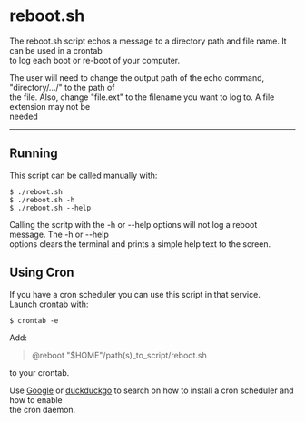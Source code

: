 # reboot.sh

The reboot.sh script echos a message to a directory path and file name. It can be used in a crontab<br>
to log each boot or re-boot of your computer.<br>

The user will need to change the output path of the echo command, "directory/.../" to the path of<br>
the file. Also, change "file.ext" to the filename you want to log to. A file extension may not be<br>
needed<br>

---
## Running

This script can be called manually with:

```
$ ./reboot.sh
$ ./reboot.sh -h
$ ./reboot.sh --help
```

Calling the scritp with the -h or --help options will not log a reboot message. The -h or --help<br>
options clears the terminal and prints a simple help text to the screen.

## Using Cron

If you have a cron scheduler you can use this script in that service.<br>
Launch crontab with:

```
$ crontab -e
```

Add:

> @reboot "$HOME"/path(s)_to_script/reboot.sh

to your crontab.<br>

Use [Google](https://www.google.com) or [duckduckgo](https://www.duckduckgo.com) to search on how to install a cron scheduler and how to enable<br>
the cron daemon.
